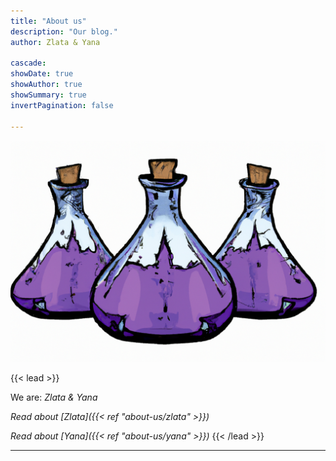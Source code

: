 ```yaml
---
title: "About us"
description: "Our blog."
author: Zlata & Yana

cascade:
showDate: true
showAuthor: true
showSummary: true
invertPagination: false

---
```


![ErlenMeyerFlasks](../3_erlenmeyer_flasks_with_violet.png)


{{< lead >}}

We are: _Zlata & Yana_

_Read about [Zlata]({{< ref "about-us/zlata" >}})_

_Read about [Yana]({{< ref "about-us/yana" >}})_
{{< /lead >}}

---
